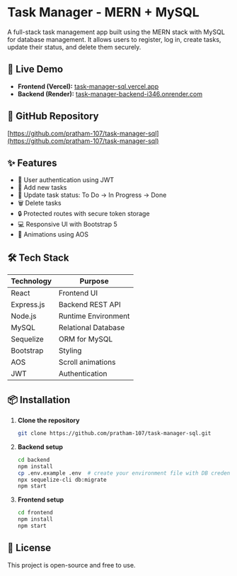 # Task Manager - MERN + MySQL

A full-stack task management app built using the MERN stack with MySQL for database management. It allows users to register, log in, create tasks, update their status, and delete them securely.

## 🔗 Live Demo

- **Frontend (Vercel):** [task-manager-sql.vercel.app](https://task-manager-sql.vercel.app)
- **Backend (Render):** [task-manager-backend-i346.onrender.com](https://task-manager-backend-i346.onrender.com)

## 📂 GitHub Repository

[https://github.com/pratham-107/task-manager-sql](https://github.com/pratham-107/task-manager-sql)

## ✨ Features

- 👤 User authentication using JWT
- 📝 Add new tasks
- 🔁 Update task status: To Do → In Progress → Done
- 🗑️ Delete tasks
- 🔒 Protected routes with secure token storage
- 💻 Responsive UI with Bootstrap 5
- 🎨 Animations using AOS

## 🛠 Tech Stack

| Technology   | Purpose                    |
|--------------|----------------------------|
| React        | Frontend UI                |
| Express.js   | Backend REST API           |
| Node.js      | Runtime Environment        |
| MySQL        | Relational Database        |
| Sequelize    | ORM for MySQL              |
| Bootstrap    | Styling                    |
| AOS          | Scroll animations          |
| JWT          | Authentication             |

## 📦 Installation

1. **Clone the repository**
   ```bash
   git clone https://github.com/pratham-107/task-manager-sql.git
   ```

2. **Backend setup**
   ```bash
   cd backend
   npm install
   cp .env.example .env  # create your environment file with DB credentials
   npx sequelize-cli db:migrate
   npm start
   ```

3. **Frontend setup**
   ```bash
   cd frontend
   npm install
   npm start
   ```

## 🤝 License

This project is open-source and free to use.
